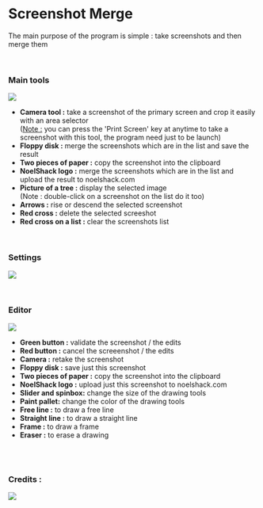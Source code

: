 <h1>Screenshot Merge</h1>
<p>The main purpose of the program is simple : take screenshots and then merge them</p>

<br/><h3>Main tools</h3>
<img src="http://i.imgur.com/jqVnABb.png"/>
<ul>
<li><b>Camera tool :</b> take a screenshot of the primary screen and crop it easily with an area selector<br/>
(<u>Note :</u> you can press the 'Print Screen' key at anytime to take a screenshot with this tool, the program need just to be launch)</li>
<li><b>Floppy disk :</b> merge the screenshots which are in the list and save the result</li>
<li><b>Two pieces of paper :</b> copy the screenshot into the clipboard</li>
<li><b>NoelShack logo :</b> merge the screenshots which are in the list and upload the result to noelshack.com</li>
<li><b>Picture of a tree :</b> display the selected image<br/>
(Note : double-click on a screenshot on the list do it too)</li>
<li><b>Arrows :</b> rise or descend the selected screenshot</li>
<li><b>Red cross :</b> delete the selected screeshot</li>
<li><b>Red cross on a list :</b> clear the screenshots list</li>
</ul>

<br/><h3>Settings</h3>
<img src="http://i.imgur.com/TL6Gk00.png"/>

<br/><h3>Editor</h3>
<img src="http://i.imgur.com/HwCYzCF.png"/>
<ul>
<li><b>Green button :</b> validate the screenshot / the edits</li>
<li><b>Red button :</b> cancel the screeenshot / the edits</li>
<li><b>Camera :</b> retake the screenshot</li>
<li><b>Floppy disk :</b> save just this screenshot</li>
<li><b>Two pieces of paper :</b> copy the screenshot into the clipboard</li>
<li><b>NoelShack logo :</b> upload just this screenshot to noelshack.com</li>
<li><b>Slider and spinbox:</b> change the size of the drawing tools</li>
<li><b>Paint pallet:</b> change the color of the drawing tools</li>
<li><b>Free line :</b> to draw a free line</li>
<li><b>Straight line :</b> to draw a straight line</li>
<li><b>Frame :</b> to draw a frame</li>
<li><b>Eraser :</b> to erase a drawing</li>
</ul>

<br/><br/><h3>Credits :</h3>
<img src="http://i.imgur.com/Y2dPWBd.png"/>
